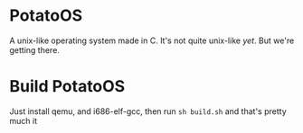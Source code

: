 # PotatoOS
A unix-like operating system made in C.
It's not quite unix-like *yet*. But we're getting there.

# Build PotatoOS
Just install qemu, and i686-elf-gcc, then run `sh build.sh` and that's pretty much it
